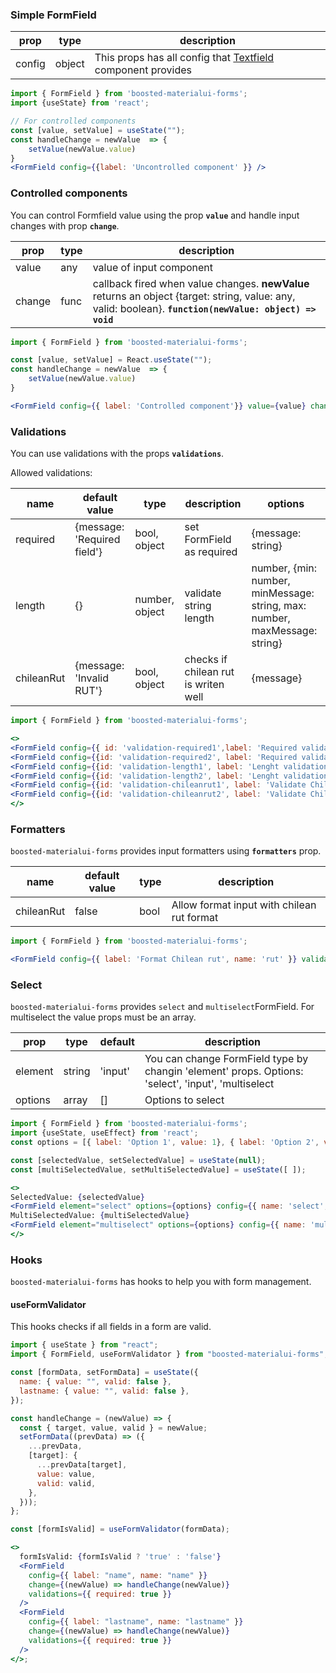 ### Simple FormField

| prop   | type   | description                                                                                               |
| ------ | ------ | --------------------------------------------------------------------------------------------------------- |
| config | object | This props has all config that [Textfield](https://material-ui.com/es/api/text-field/) component provides |

```jsx padded
import { FormField } from 'boosted-materialui-forms';
import {useState} from 'react';

// For controlled components 
const [value, setValue] = useState("");
const handleChange = newValue  => {
    setValue(newValue.value)
}
<FormField config={{label: 'Uncontrolled component' }} />
```

### Controlled components

You can control Formfield value using the prop **`value`** and handle input changes with prop **`change`**.

| prop   | type | description                                                                                                                                              |
| ------ | ---- | -------------------------------------------------------------------------------------------------------------------------------------------------------- |
| value  | any  | value of input component                                                                                                                                 |
| change | func | callback fired when value changes. **newValue** returns an object {target: string, value: any, valid: boolean}. **`function(newValue: object) => void`** |

```jsx padded
import { FormField } from 'boosted-materialui-forms';

const [value, setValue] = React.useState("");
const handleChange = newValue  => {
    setValue(newValue.value)
}

<FormField config={{ label: 'Controlled component'}} value={value} change={(value) => handleChange(value)} />

```

### Validations

You can use validations with the props **`validations`**.

Allowed validations:

| name       | default value               | type           | description                          | options                                                                    |
| ---------- | --------------------------- | -------------- | ------------------------------------ | -------------------------------------------------------------------------- |
| required   | {message: 'Required field'} | bool, object   | set FormField as required            | {message: string}                                                          |
| length     | {}                          | number, object | validate string length               | number, {min: number, minMessage: string, max: number, maxMessage: string} |
| chileanRut | {message: 'Invalid RUT'}    | bool, object   | checks if chilean rut is writen well | {message}                                                                  |


```jsx padded 
import { FormField } from 'boosted-materialui-forms';

<>
<FormField config={{ id: 'validation-required1',label: 'Required validation' }} validations={{ required: true }}/> {"   "}
<FormField config={{id: 'validation-required2', label: 'Required validation' }} validations={{ required: { value: true, message: 'You must enter a value'} }}/> {"   "}
<FormField config={{id: 'validation-length1', label: 'Lenght validation' }} validations={{ length: 5 }}/> {"   "}
<FormField config={{id: 'validation-length2', label: 'Lenght validation' }} validations={{ required: true, length: { min: 6, minMessage: 'You need to have a minimum of 6 characters', max: 10} }}/> {"   "}
<FormField config={{id: 'validation-chileanrut1', label: 'Validate Chilean rut' }} validations={{ chileanRut: true }}/> {"   "}
<FormField config={{id: 'validation-chileanrut2', label: 'Validate Chilean rut' }} validations={{ chileanRut: {value: true, message: 'RUT inválido' } }}/> {"  "}
</>
```

### Formatters

`boosted-materialui-forms` provides input formatters  using **`formatters`** prop.

| name       | default value | type | description                                |
| ---------- | ------------- | ---- | ------------------------------------------ |
| chileanRut | false         | bool | Allow format input with chilean rut format |


```jsx padded 
import { FormField } from 'boosted-materialui-forms';

<FormField config={{ label: 'Format Chilean rut', name: 'rut' }} validations={{ chileanRut: {value: true, message: 'RUT inválido' } }} formatters={{ chileanRut: true }}/> 
```

### Select

`boosted-materialui-forms` provides `select` and `multiselect`FormField.
For multiselect the value props must be an array.

| prop    | type   | default | description                                                                                        |
| ------- | ------ | ------- | -------------------------------------------------------------------------------------------------- |
| element | string | 'input' | You can change FormField type by changin 'element' props. Options: 'select', 'input', 'multiselect |
| options | array  | []      | Options to select                                                                                  |

```jsx padded
import { FormField } from 'boosted-materialui-forms';
import {useState, useEffect} from 'react';
const options = [{ label: 'Option 1', value: 1}, { label: 'Option 2', value: 2}, { label: 'Option 3', value: 3 }]; 

const [selectedValue, setSelectedValue] = useState(null);
const [multiSelectedValue, setMultiSelectedValue] = useState([ ]);

<>
SelectedValue: {selectedValue}
<FormField element="select" options={options} config={{ name: 'select', label: 'select' }} value={selectedValue} change={(newValue) => setSelectedValue(newValue.value)}/>
MultiSelectedValue: {multiSelectedValue}
<FormField element="multiselect" options={options} config={{ name: 'multiselect', label: 'multiselect' }} value={multiSelectedValue}  change={(newValue) => setMultiSelectedValue(newValue.value)} validations={{required: true}}/>
</>
```

### Hooks

`boosted-materialui-forms` has hooks to help you with form management.

#### useFormValidator

This hooks checks if all fields in a form are valid.

```jsx padded
import { useState } from "react";
import { FormField, useFormValidator } from "boosted-materialui-forms";

const [formData, setFormData] = useState({
  name: { value: "", valid: false },
  lastname: { value: "", valid: false },
});

const handleChange = (newValue) => {
  const { target, value, valid } = newValue;
  setFormData((prevData) => ({
    ...prevData,
    [target]: {
      ...prevData[target],
      value: value,
      valid: valid,
    },
  }));
};

const [formIsValid] = useFormValidator(formData);

<>
  formIsValid: {formIsValid ? 'true' : 'false'}
  <FormField
    config={{ label: "name", name: "name" }}
    change={(newValue) => handleChange(newValue)}
    validations={{ required: true }}
  />
  <FormField
    config={{ label: "lastname", name: "lastname" }}
    change={(newValue) => handleChange(newValue)}
    validations={{ required: true }}
  />
</>;
```